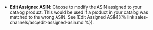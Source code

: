 
- **Edit Assigned ASIN**: Choose to modify the ASIN assigned to your catalog product. This would be used if a product in your catalog was matched to the wrong ASIN. See [Edit Assigned ASIN]({% link sales-channels/asc/edit-assigned-asin.md %}).
